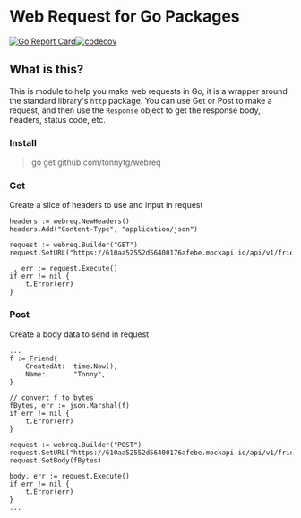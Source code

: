 # Web Request for Go Packages
[![Go Report Card](https://goreportcard.com/badge/github.com/tonnytg/webreq)](https://goreportcard.com/report/github.com/tonnytg/webreq)[![codecov](https://codecov.io/gh/tonnytg/webreq/branch/main/graph/badge.svg?token=PYI6QQKGTV)](https://codecov.io/gh/tonnytg/webreq)

## What is this?

This is module to help you make web requests in Go, it is a wrapper around the standard library's `http` package.
You can use Get or Post to make a request, and then use the `Response` object to get the response body, headers, status code, etc.

### Install

> go get github.com/tonnytg/webreq

### Get

Create a slice of headers to use and input in request 

	headers := webreq.NewHeaders()
	headers.Add("Content-Type", "application/json")

	request := webreq.Builder("GET")
	request.SetURL("https://610aa52552d56400176afebe.mockapi.io/api/v1/friendlist")

	_, err := request.Execute()
	if err != nil {
		t.Error(err)
	}


### Post

Create a body data to send in request

    ...
	f := Friend{
		CreatedAt:  time.Now(),
		Name:       "Tonny",
	}

	// convert f to bytes
	fBytes, err := json.Marshal(f)
	if err != nil {
		t.Error(err)
	}

	request := webreq.Builder("POST")
	request.SetURL("https://610aa52552d56400176afebe.mockapi.io/api/v1/friendlist")
	request.SetBody(fBytes)

	body, err := request.Execute()
	if err != nil {
		t.Error(err)
	}
    ...
    
